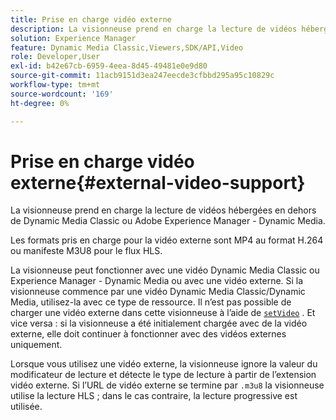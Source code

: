 ```yaml
---
title: Prise en charge vidéo externe
description: La visionneuse prend en charge la lecture de vidéos hébergées en dehors de Dynamic Media Classic ou Adobe Experience Manager - Dynamic Media.
solution: Experience Manager
feature: Dynamic Media Classic,Viewers,SDK/API,Video
role: Developer,User
exl-id: b42e67cb-6959-4eea-8d45-49481e0e9d80
source-git-commit: 11acb9151d3ea247eecde3cfbbd295a95c10829c
workflow-type: tm+mt
source-wordcount: '169'
ht-degree: 0%

---
```


# Prise en charge vidéo externe{#external-video-support}

La visionneuse prend en charge la lecture de vidéos hébergées en dehors de Dynamic Media Classic ou Adobe Experience Manager - Dynamic Media.

Les formats pris en charge pour la vidéo externe sont MP4 au format H.264 ou manifeste M3U8 pour le flux HLS.

La visionneuse peut fonctionner avec une vidéo Dynamic Media Classic ou Experience Manager - Dynamic Media ou avec une vidéo externe. Si la visionneuse commence par une vidéo Dynamic Media Classic/Dynamic Media, utilisez-la avec ce type de ressource. Il n’est pas possible de charger une vidéo externe dans cette visionneuse à l’aide de [ `setVideo`](../../c-html5-s7-aem-asset-viewers/c-html5-video-reference/c-html5-video-viewer-20-javascriptapiref/r-html5-video-viewer-20-javascriptapiref-setvideo.md#reference-85d3422d6ce64a36ac74827120b5a17c) . Et vice versa : si la visionneuse a été initialement chargée avec de la vidéo externe, elle doit continuer à fonctionner avec des vidéos externes uniquement.

Lorsque vous utilisez une vidéo externe, la visionneuse ignore la valeur du modificateur de lecture et détecte le type de lecture à partir de l’extension vidéo externe. Si l’URL de vidéo externe se termine par `.m3u8` la visionneuse utilise la lecture HLS ; dans le cas contraire, la lecture progressive est utilisée.
